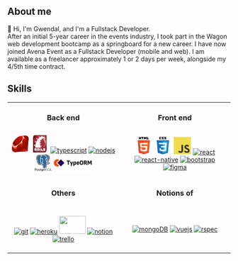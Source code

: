 ## About me
👋 Hi, I'm Gwendal, and I'm a Fullstack Developer. 
<br>
After an initial 5-year career in the events industry, I took part in the Wagon web development bootcamp as a springboard for a new career. I have now joined Avena Event as a Fullstack Developer (mobile and web). I am available as a freelancer approximately 1 or 2 days per week, alongside my 4/5th time contract.
## Skills
<table align="center">
  <body>
    <tr>
       <td width="400px" align="center">
         <h3>Back end</h3>
      </td>
      <td width="400px" align="center">
         <h3>Front end</h3>
      </td>
    <tr>
      <td height="100px" align="center">
       <a href="https://www.ruby-lang.org/en/" target="_blank" rel="noreferrer"><img src="https://raw.githubusercontent.com/devicons/devicon/master/icons/ruby/ruby-original.svg" alt="ruby" width="40" height="40"/></a>
      <a href="https://rubyonrails.org" target="_blank" rel="noreferrer"> <img src="https://raw.githubusercontent.com/devicons/devicon/master/icons/rails/rails-original-wordmark.svg" alt="rails" width="40" height="40"/></a>
      <a href="https://www.typescriptlang.org/" target="_blank" rel="noreferrer"><img src="https://upload.wikimedia.org/wikipedia/commons/thumb/4/4c/Typescript_logo_2020.svg/1200px-Typescript_logo_2020.svg.png" alt="typescript" width="40" height="40"/></a> 
      <a href="https://nodejs.org/en" target="_blank" rel="noreferrer"><img src="https://upload.wikimedia.org/wikipedia/commons/d/d9/Node.js_logo.svg" alt="nodejs" width="60" height="40"/></a>
      <a href="https://www.postgresql.org" target="_blank" rel="noreferrer"> <img src="https://raw.githubusercontent.com/devicons/devicon/master/icons/postgresql/postgresql-original-wordmark.svg" alt="postgresql" width="40" height="40"/></a>
      <a href="https://typeorm.io/" target="_blank" rel="noreferrer"><img src="https://raw.githubusercontent.com/typeorm/typeorm/master/resources/logo_big.png" alt="typeorm" width="86" height="40"/></a>
      </td>
      <td height="100px" align="center">
        <a href="https://www.w3.org/html/" target="_blank" rel="noreferrer"><img src="https://raw.githubusercontent.com/devicons/devicon/master/icons/html5/html5-original-wordmark.svg" alt="html5" width="40" height="40"/></a> 
        <a href="https://www.w3schools.com/css/" target="_blank" rel="noreferrer"><img src="https://raw.githubusercontent.com/devicons/devicon/master/icons/css3/css3-original-wordmark.svg" alt="css3" width="40" height="40"/></a> 
        <a href="https://developer.mozilla.org/en-US/docs/Web/JavaScript" target="_blank" rel="noreferrer"> <img src="https://raw.githubusercontent.com/devicons/devicon/master/icons/javascript/javascript-original.svg" alt="javascript" width="40" height="40"/></a>
        <a href="https://react.dev/" target="_blank" rel="noreferrer"><img src="https://faq.o2switch.fr/_media/tuto-rapide/o2switch-deployer-react.js.png" alt="react" width="61" height="40"/></a>
        <a href="https://reactnative.dev/" target="_blank" rel="noreferrer"><img src="https://devtop.io/wp-content/uploads/2022/10/react-native-1.png" alt="react-native" width="61" height="40"/></a>
        <a href="https://getbootstrap.com/" target="_blank" rel="noreferrer"><img src="https://getbootstrap.com/docs/5.3/assets/brand/bootstrap-logo-shadow.png" alt="bootstrap" width="48" height="40"/></a>
  <a href="https://www.figma.com/" target="_blank" rel="noreferrer"><img src="https://www.vectorlogo.zone/logos/figma/figma-icon.svg" alt="figma" width="40" height="40"/></a> 
      </td>
    <tr>
     <td width="400px" align="center">
         <h3>Others</h3>
      </td>
       <td width="400px" align="center">
         <h3>Notions of</h3>
      </td>
    </tr>
    <tr>
      <td height="100px" align="center">
        <a href="https://git-scm.com/" target="_blank" rel="noreferrer"><img src="https://humancoders-formations.s3.amazonaws.com/uploads/course/logo/10/formation-git.png" alt="git" width="40" height="40"/></a>
        <a href="https://www.heroku.com/" target="_blank" rel="noreferrer"><img src="https://media.licdn.com/dms/image/C4E0BAQGmNZMDOpmMQg/company-logo_200_200/0/1519905610801?e=2147483647&v=beta&t=y372VIX1duemyS-L8Dopqyw4zhIP-XF6liv8gSFWXyw" alt="heroku" width="40" height="40"/></a>
        <a href="https://www.docker.com/" target="_blank" rel="noreferrer"><img src="https://cdn.freelogovectors.net/wp-content/uploads/2023/09/docker_logo-freelogovectors.net_.png?lossy=1&ssl=1" width="60" height="40"/></a>
        <a href="https://www.notion.so/fr-fr" target="_blank" rel="noreferrer"><img src="https://upload.wikimedia.org/wikipedia/commons/thumb/e/e9/Notion-logo.svg/1200px-Notion-logo.svg.png" alt="notion" width="40" height="40"/></a>
        <a href="https://trello.com/fr" target="_blank" rel="noreferrer"><img src="https://encrypted-tbn0.gstatic.com/images?q=tbn:ANd9GcSuyR3iLqPZc9Oaem6myEQ7rp2iHugBg3b9q-uCXWRvag&s" alt="trello" width="40" height="40"/></a>
      </td>
      <td height="100px" align="center">
        <a href="https://www.mongodb.com/fr-fr" target="_blank" rel="noreferrer"><img src="https://miro.medium.com/v2/resize:fit:512/1*doAg1_fMQKWFoub-6gwUiQ.png" alt="mongoDB" width="40" height="40"/></a>
        <a href="https://vuejs.org/" target="_blank" rel="noreferrer"><img src="https://vue3-fr.netlify.app/logo.png" alt="vuejs" width="40" height="40"/></a>
        <a href="https://rspec.info/" target="_blank" rel="noreferrer"><img src="https://rspec.info/images/logo.png" alt="rspec" width="40" height="40"/></a>
      </td>
    </tr>
  </body>
</table>
